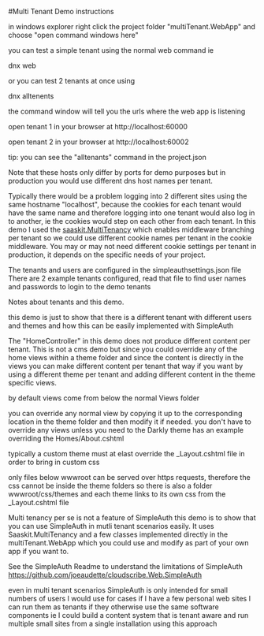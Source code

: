 ﻿#Multi Tenant Demo instructions

in windows explorer right click the project folder "multiTenant.WebApp" and choose "open command windows here"

you can test a simple tenant using the normal web command ie

dnx web

or you can test 2 tenants at once using

dnx alltenents

the command window will tell you the urls where the web app is listening

open tenant 1 in your browser at
http://localhost:60000 

open tenant 2 in your browser at
http://localhost:60002 

tip: you can see the "alltenants" command in the project.json

Note that these hosts only differ by ports for demo purposes but in production you would use different dns host names per tenant.


Typically there would be a problem logging into 2 different sites using the same hostname "localhost", because the cookies for each tenant would have the same name and therefore logging into one tenant would also log in to another, ie the cookies would step on each other from each tenant. In this demo I used the [saaskit.MultiTenancy](https://github.com/saaskit/saaskit) which enables middleware branching per tenant so we could use different cookie names per tenant in the cookie middleware. You may or may not need different cookie settings per tenant in production, it depends on the specific needs of your project.

The tenants and users are configured in the simpleauthsettings.json file
There are 2 example tenants configured, read that file to find user names and passwords to login to the demo tenants

Notes about tenants and this demo.

this demo is just to show that there is a different tenant with different users and themes and how this can be easily implemented with SimpleAuth

The "HomeController" in this demo does not produce different content per tenant. This is not a cms demo but since you could override any of the home views within a theme folder and since the content is directly in the views you can make different content per tenant that way if you want by using a different theme per tenant and adding different content in the theme specific views.

by default views come from below the normal Views folder

you can override any normal view by copying it up to the corresponding location in the theme folder and then modify it if needed.
you don't have to override any views unless you need to
the Darkly theme has an example overriding the Homes/About.cshtml

typically a custom theme must at elast override the _Layout.cshtml file in order to bring in custom css

only files below wwwroot can be served over https requests, therefore the css cannot be inside the theme folders
so there is also a folder wwwroot/css/themes and each theme links to its own css from the _Layout.cshtml file

Multi tenancy per se is not a feature of SimpleAuth this demo is to show that you can use SimpleAuth in mutli tenant scenarios easily.
It uses Saaskit.MultiTenancy and a few classes implemented directly in the multiTenant.WebApp 
which you could use and modify as part of your own app if you want to.

See the SimpleAuth Readme to understand the limitations of SimpleAuth
https://github.com/joeaudette/cloudscribe.Web.SimpleAuth

even in multi tenant scenarios SimpleAuth is only intended for small numbers of users
I would use for cases if I have a few personal web sites I can run them as tenants if they otherwise use the same software components
ie I could build a content system that is tenant aware and run multiple small sites from a single installation using this approach

